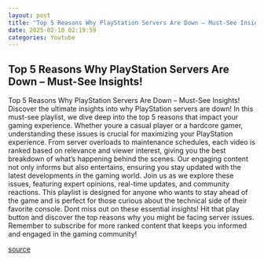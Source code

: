 ```yaml
---
layout: post
title: "Top 5 Reasons Why PlayStation Servers Are Down – Must-See Insights!"
date: 2025-02-10 02:19:59
categories: Youtube
---
```


## Top 5 Reasons Why PlayStation Servers Are Down – Must-See Insights!

Top 5 Reasons Why PlayStation Servers Are Down – Must-See Insights!
Discover the ultimate insights into why PlayStation servers are down! In this must-see playlist, we dive deep into the top 5 reasons that impact your gaming experience. Whether youre a casual player or a hardcore gamer, understanding these issues is crucial for maximizing your PlayStation experience. 
From server overloads to maintenance schedules, each video is ranked based on relevance and viewer interest, giving you the best breakdown of what’s happening behind the scenes. Our engaging content not only informs but also entertains, ensuring you stay updated with the latest developments in the gaming world. 
Join us as we explore these issues, featuring expert opinions, real-time updates, and community reactions. This playlist is designed for anyone who wants to stay ahead of the game and is perfect for those curious about the technical side of their favorite console. 
Dont miss out on these essential insights! Hit that play button and discover the top reasons why you might be facing server issues. Remember to subscribe for more ranked content that keeps you informed and engaged in the gaming community!

[source](https://www.youtube.com/playlist?list=PLRzD5R_wu8BZ3GlvOilHOmT3twbYEA_2i)